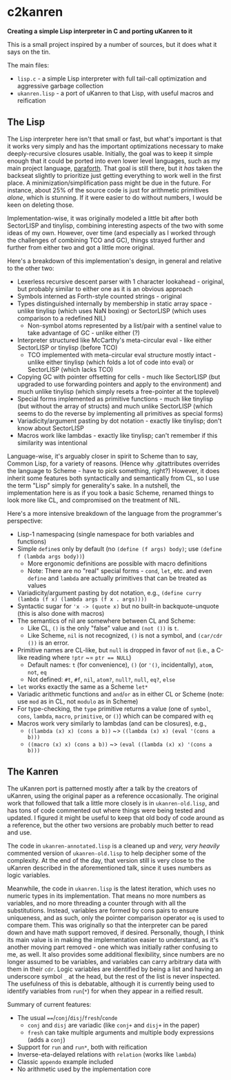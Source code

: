 # c2kanren
**Creating a simple Lisp interpreter in C and porting uKanren to it**

This is a small project inspired by a number of sources, but it does what it says on the tin.

The main files:
* `lisp.c` - a simple Lisp interpreter with full tail-call optimization and aggressive garbage collection
* `ukanren.lisp` - a port of uKanren to that Lisp, with useful macros and reification

## The Lisp

The Lisp interpreter here isn't that small or fast, but what's important is that it works very simply and has the important optimizations necessary to make deeply-recursive closures usable.
Initially, the goal was to keep it simple enough that it could be ported into even lower level languages, such as my main project language, [paraforth](https://github.com/mkicjn/paraforth).
That goal is still there, but it _has_ taken the backseat slightly to prioritize just getting everything to work well in the first place.
A minimization/simplification pass might be due in the future.
For instance, about 25% of the source code is just for arithmetic primitives _alone_, which is stunning.
If it were easier to do without numbers, I would be keen on deleting those.

Implementation-wise, it was originally modeled a little bit after both SectorLISP and tinylisp, combining interesting aspects of the two with some ideas of my own.
However, over time (and especially as I worked through the challenges of combining TCO and GC), things strayed further and further from either two and got a little more original.

Here's a breakdown of this implementation's design, in general and relative to the other two:
* Lexerless recursive descent parser with 1 character lookahead - original, but probably similar to either one as it is an obvious approach
* Symbols interned as Forth-style counted strings - original
* Types distinguished internally by membership in static array space - unlike tinylisp (which uses NaN boxing) or SectorLISP (which uses comparison to a redefined NIL)
  * Non-symbol atoms represented by a list/pair with a sentinel value to take advantage of GC - unlike either (?)
* Interpreter structured like McCarthy's meta-circular eval - like either SectorLISP or tinylisp (before TCO)
  * TCO implemented with meta-circular eval structure mostly intact - unlike either tinylisp (which folds a lot of code into eval) or SectorLISP (which lacks TCO)
* Copying GC with pointer offsetting for cells - much like SectorLISP (but upgraded to use forwarding pointers and apply to the environment) and much unlike tinylisp (which simply resets a free-pointer at the toplevel)
* Special forms implemented as primitive functions - much like tinylisp (but without the array of structs) and much unlike SectorLISP (which seems to do the reverse by implementing all primitives as special forms)
* Variadicity/argument pasting by dot notation - exactly like tinylisp; don't know about SectorLISP
* Macros work like lambdas - exactly like tinylisp; can't remember if this similarity was intentional

Language-wise, it's arguably closer in spirit to Scheme than to say, Common Lisp, for a variety of reasons.
(Hence why .gitattributes overrides the language to Scheme - have to pick something, right?)
However, it does inherit some features both syntactically and semantically from CL, so I use the term "Lisp" simply for generality's sake.
In a nutshell, the implementation here is as if you took a basic Scheme, renamed things to look more like CL, and compromised on the treatment of NIL.

Here's a more intensive breakdown of the language from the programmer's perspective:
* Lisp-1 namespacing (single namespace for both variables and functions)
* Simple `define`s only by default (no `(define (f args) body)`; use `(define f (lambda args body))`)
  * More ergonomic definitions are possible with macro definitions
  * Note: There are no "real" special forms - `cond`, `let`, etc. and even `define` and `lambda` are actually primitives that can be treated as values
* Variadicity/argument pasting by dot notation, e.g., `(define curry (lambda (f x) (lambda args (f x . args))))`
* Syntactic sugar for `'x -> (quote x)` but no built-in backquote-unquote (this is also done with macros)
* The semantics of nil are somewhere between CL and Scheme:
  * Like CL, `()` is the only "false" value and `(not ())` is `t`.
  * Like Scheme, `nil` is not recognized, `()` is not a symbol, and `(car/cdr ())` is an error.
* Primitive names are CL-like, but `null` is dropped in favor of `not` (i.e., a C-like reading where `!ptr` ~= `ptr == NULL`)
  * Default names: `t` (for convenience), `()` (or `'()`, incidentally), `atom`, `not`, `eq`
  * Not defined: `#t`, `#f`, `nil`, `atom?`, `null?`, `null`, `eq?`, `else`
* `let` works exactly the same as a Scheme `let*`
* Variadic arithmetic functions and `and`/`or` as in either CL or Scheme (note: use `mod` as in CL, not `modulo` as in Scheme)
* For type-checking, the `type` primitive returns a value (one of `symbol`, `cons`, `lambda`, `macro`, `primitive`, or `()`) which can be compared with `eq`
* Macros work very similarly to lambdas (and can be closures), e.g.,
  * `((lambda (x) x) (cons a b))` ~> `((lambda (x) x) (eval '(cons a b)))`
  * `((macro (x) x) (cons a b))` ~> `(eval ((lambda (x) x) '(cons a b)))`

## The Kanren

The uKanren port is patterned mostly after a talk by the creators of uKanren, using the original paper as a reference occasionally.
The original work that followed that talk a little more closely is in `ukanren-old.lisp`, and has tons of code commented out where things were being tested and updated.
I figured it might be useful to keep that old body of code around as a reference, but the other two versions are probably much better to read and use.

The code in `ukanren-annotated.lisp` is a cleaned up and _very, very heavily_ commented version of `ukanren-old.lisp` to help decipher some of the complexity.
At the end of the day, that version still is very close to the uKanren described in the aforementioned talk, since it uses numbers as logic variables.

Meanwhile, the code in `ukanren.lisp` is the latest iteration, which uses no numeric types in its implementation.
That means no more numbers as variables, and no more threading a counter through with all the substitutions.
Instead, variables are formed by cons pairs to ensure uniqueness, and as such, only the pointer comparison operator `eq` is used to compare them.
This was originally so that the interpreter can be pared down and have math support removed, if desired.
Personally, though, I think its main value is in making the implementation easier to understand, as it's another moving part removed - one which was initially rather confusing to me, as well.
It also provides some additional flexibility, since numbers are no longer assumed to be variables, and variables can carry arbitrary data with them in their `cdr`.
Logic variables are identified by being a list and having an underscore symbol `_` at the head, but the rest of the list is never inspected.
The usefulness of this is debatable, although it is currently being used to identify variables from `run`(`*`) for when they appear in a reified result.

Summary of current features:
* The usual `==`/`conj`/`disj`/`fresh`/`conde`
  * `conj` and `disj` are variadic (like `conj+` and `disj+` in the paper)
  * `fresh` can take multiple arguments and multiple body expressions (adds a `conj`)
* Support for `run` and `run*`, both with reification
* Inverse-eta-delayed relations with `relation` (works like `lambda`)
* Classic `appendo` example included
* No arithmetic used by the implementation core
